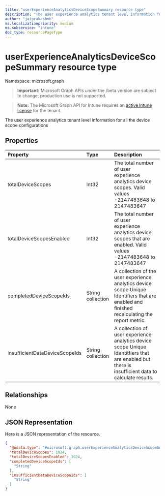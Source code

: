 ```yaml
---
title: "userExperienceAnalyticsDeviceScopeSummary resource type"
description: "The user experience analytics tenant level information for all the device scope configurations"
author: "jaiprakashmb"
ms.localizationpriority: medium
ms.subservice: "intune"
doc_type: resourcePageType
---
```


# userExperienceAnalyticsDeviceScopeSummary resource type

Namespace: microsoft.graph
> **Important:** Microsoft Graph APIs under the /beta version are subject to change; production use is not supported.

> **Note:** The Microsoft Graph API for Intune requires an [active Intune license](https://go.microsoft.com/fwlink/?linkid=839381) for the tenant.


The user experience analytics tenant level information for all the device scope configurations

## Properties
|Property|Type|Description|
|:---|:---|:---|
|totalDeviceScopes|Int32|The total number of user experience analytics device scopes. Valid values -2147483648 to 2147483647|
|totalDeviceScopesEnabled|Int32|The total number of user experience analytics device scopes that are enabled. Valid values -2147483648 to 2147483647|
|completedDeviceScopeIds|String collection|A collection of the user experience analytics device scope Unique Identifiers that are enabled and finished recalculating the report metric.|
|insufficientDataDeviceScopeIds|String collection|A collection of user experience analytics device scope Unique Identitfiers that are enabled but there is insufficient data to calculate results.|

## Relationships
None

## JSON Representation
Here is a JSON representation of the resource.
<!-- {
  "blockType": "resource",
  "@odata.type": "microsoft.graph.userExperienceAnalyticsDeviceScopeSummary"
}
-->
``` json
{
  "@odata.type": "#microsoft.graph.userExperienceAnalyticsDeviceScopeSummary",
  "totalDeviceScopes": 1024,
  "totalDeviceScopesEnabled": 1024,
  "completedDeviceScopeIds": [
    "String"
  ],
  "insufficientDataDeviceScopeIds": [
    "String"
  ]
}
```
